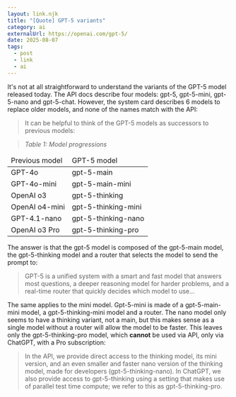 ```yaml
---
layout: link.njk
title: "[Quote] GPT-5 variants"
category: ai
externalUrl: https://openai.com/gpt-5/
date: 2025-08-07
tags:
  - post
  - link
  - ai
---
```


It's not at all straightforward to understand the variants of the GPT-5 model released today. The API docs describe four models: gpt-5, gpt-5-mini, gpt-5-nano and gpt-5-chat. However, the system card describes 6 models to replace older models, and none of the names match with the API:

> It can be helpful to think of the GPT-5 models as successors to previous models:

> *Table 1: Model progressions*

<table>
<thead>
<td>Previous model</td><td>GPT-5 model</td>
</thead>
<tbody>
<tr><td>GPT-4o</td><td>gpt-5-main</td></tr>
<tr><td>GPT-4o-mini</td><td>gpt-5-main-mini</td></tr>
<tr><td>OpenAI o3</td><td>gpt-5-thinking</td></tr>
<tr><td>OpenAI o4-mini</td><td>gpt-5-thinking-mini</td></tr>
<tr><td>GPT-4.1-nano</td><td>gpt-5-thinking-nano</td></tr>
<tr><td>OpenAI o3 Pro</td><td>gpt-5-thinking-pro</td></tr>
</tbody>
</table>

The answer is that the gpt-5 model is composed of the gpt-5-main model, the gpt-5-thinking model and a router that selects the model to send the prompt to:

> GPT-5 is a unified system with a smart and fast model that answers most questions, a deeper reasoning model for harder problems, and a real-time router that quickly decides which model to use...

The same applies to the mini model. Gpt-5-mini is made of a gpt-5-main-mini model, a gpt-5-thinking-mini model and a router. The nano model only seems to have a thinking variant, not a main, but this makes sense as a single model without a router will allow the model to be faster. This leaves only the gpt-5-thinking-pro model, which **cannot** be used via API, only via ChatGPT, with a Pro subscription:

> In the API, we provide direct access to the thinking model, its mini version, and an even smaller and faster nano version of the thinking model, made for developers (gpt-5-thinking-nano). In ChatGPT, we also provide access to gpt-5-thinking using a setting that makes use of parallel test time compute; we refer to this as gpt-5-thinking-pro.
